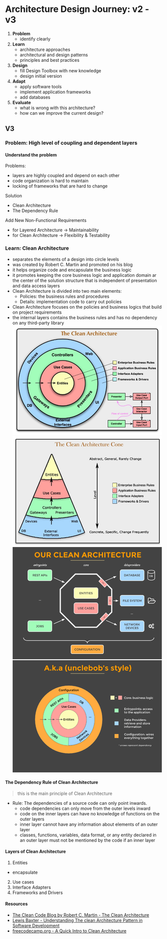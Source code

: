 # Architecture Design Journey: v2 - v3
1. **Problem**
   - identify clearly
2. **Learn**
   - architecture approaches
   - architectural and design patterns
   - principles and best practices
3. **Design**
   - fill Design Toolbox with new knowledge
   - design initial version 
4. **Adapt**
   - apply software tools
   - implement application frameworks
   - add databases
5. **Evaluate**
   - what is wrong with this architecture?
   - how can we improve the current design?

## V3
### Problem: High level of coupling and dependent layers
#### Understand the problem
Problems:
- layers are highly coupled and depend on each other
- code organization is hard to maintain
- locking of frameworks that are hard to change

Solution
- Clean Architecture
- The Dependency Rule

Add New Non-Functional Requirements
- for Layered Architecture -> Maintainability
- for Clean Architecture -> Flexibility & Testability

### Learn: Clean Architecture
- separates the elements of a design into circle levels
- was created by Robert C. Martin and promoted on his blog
- it helps organize code and encapsulate the business logic
- it promotes keeping the core business logic and application domain ar the center of the solution structure that is independent of presentation and data access layers
- Clean Architecture is divided into two main elements:
  - Policies: the business rules and procedures
  - Details: implementation code to carry out policies
- Clean Architecture focuses on the policies and business logics that build on project requirements
- the internal layers contains the business rules and has no dependency on any third-party library
![](../assets/CleanArchitecture.jpg)
![](../assets/the%20clean%20archietcture%20cone.jpeg)
![](../assets/our%20clean%20architecture.png)
![](../assets/uncle%20bobs%20clean%20architecture.png)

#### The Dependency Rule of Clean Architecture
> this is the main principle of Clean Architecture
- Rule: The dependencies of a source code can only point inwards.
  - code dependencies can only move from the outer levels inward
  - code on the inner layers can have no knowledge of functions on the outer layers
  - inner layer cannot have any information about elements of an outer layer
  - classes, functions, variables, data format, or any entity declared in an outer layer must not be mentioned by the code if an inner layer

#### Layers of Clean Architecture
1. Entities
- encapsulate 
2. Use cases
3. Interface Adapters
4. Frameworks and Drivers

#### Resources
- [The Clean Code Blog by Robert C. Martin - The Clean Architecture](https://blog.cleancoder.com/uncle-bob/2012/08/13/the-clean-architecture.html)
- [Lewis Baxter - Understanding The clean Architecture Pattern in Software Development](https://lewisjohnbaxter.medium.com/understanding-the-clean-architecture-pattern-in-software-development-7a26a494419d)
- [freecodecamp.org - A Quick Intro to Clean Architecture](https://www.freecodecamp.org/news/a-quick-introduction-to-clean-architecture-990c014448d2/)